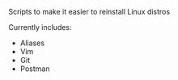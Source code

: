 Scripts to make it easier to reinstall Linux distros

Currently includes:
* Aliases
* Vim
* Git
* Postman
